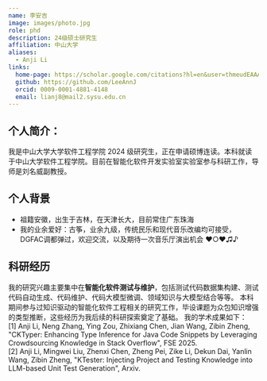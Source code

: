 ```yaml
---
name: 李安吉
image: images/photo.jpg
role: phd
description: 24级硕士研究生
affiliation: 中山大学
aliases:
  - Anji Li
links:
  home-page: https://scholar.google.com/citations?hl=en&user=thmeudEAAAAJ
  github: https://github.com/LeeAnnJ
  orcid: 0009-0001-4881-4148
  email: lianj8@mail2.sysu.edu.cn
---
```


## 个人简介：
我是中山大学大学软件工程学院 2024 级研究生，正在申请硕博连读。本科就读于中山大学软件工程学院。目前在智能化软件开发实验室实验室参与科研工作，导师是刘名威副教授。
## 个人背景
- 祖籍安徽，出生于吉林，在天津长大，目前常住广东珠海
- 我的业余爱好：古筝，业余九级，传统民乐和现代音乐改编均可接受，DGFAC调都弹过，欢迎交流，以及期待一次音乐厅演出机会 ♥○♥♫♪
## 科研经历
我的研究兴趣主要集中在**智能化软件测试与维护**，包括测试代码数据集构建、测试代码自动生成、代码维护、代码大模型微调、领域知识与大模型结合等等。
本科期间参与过知识驱动的智能化软件工程相关的研究工作，毕设课题为众包知识增强的类型推断，这些经历为我后续的科研探索奠定了基础。
我的学术成果如下：  
[1] Anji Li, Neng Zhang, Ying Zou, Zhixiang Chen, Jian Wang, Zibin Zheng, "CKTyper: Enhancing Type Inference for Java Code Snippets by Leveraging Crowdsourcing Knowledge in Stack Overflow", FSE 2025.  
[2] Anji Li, Mingwei Liu, Zhenxi Chen, Zheng Pei, Zike Li, Dekun Dai, Yanlin Wang, Zibin Zheng, "KTester: Injecting Project and Testing Knowledge into LLM-based Unit Test Generation", Arxiv.  
